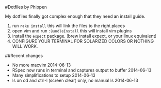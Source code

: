#Dotfiles by Phippen

My dotfiles finally got complex enough that they need an install guide.

1. run `rake install` this will link the files to the right places
2. open vim and run `:BundleInstall` this will install vim plugins
3. install the `expect` package. (brew install expect, or your linux equivalent)
4. CONFIGURE YOUR TERMINAL FOR SOLARIZED COLORS OR NOTHING WILL WORK.

##Recent changes

* No more macvim 2014-06-13
* RSpec now runs in terminal and captures output to buffer 2014-06-13
* Many simplifications to setup 2014-06-13
* ls on cd and ctrl-l (screen clear) only, no manual ls 2014-06-13
